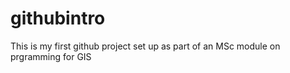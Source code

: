 # githubintro
This is my first github project set up as part of an MSc module on prgramming for GIS
